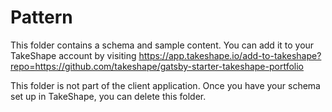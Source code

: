 # Pattern

This folder contains a schema and sample content. You can add it to your TakeShape account by visiting https://app.takeshape.io/add-to-takeshape?repo=https://github.com/takeshape/gatsby-starter-takeshape-portfolio

This folder is not part of the client application. Once you have your schema set up in TakeShape, you can delete this folder.
